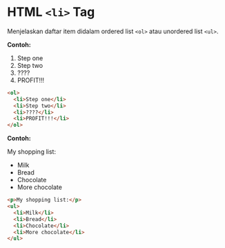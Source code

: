 # HTML `<li>` Tag

Menjelaskan daftar item didalam ordered list `<ol>` atau unordered list `<ul>`.

<div class="example">
	<p class="example__label"><strong>Contoh:</strong></p>
	<div class="example__preview">
<ol>
  <li>Step one</li>
  <li>Step two</li>
  <li>????</li>
  <li>PROFIT!!!</li>
</ol>
	</div>
</div>

```html
<ol>
  <li>Step one</li>
  <li>Step two</li>
  <li>????</li>
  <li>PROFIT!!!</li>
</ol>
```

<div class="example">
	<p class="example__label"><strong>Contoh:</strong></p>
	<div class="example__preview">
<p>My shopping list:</p>
<ul>
  <li>Milk</li>
  <li>Bread</li>
  <li>Chocolate</li>
  <li>More chocolate</li>
</ul>
	</div>
</div>

```html
<p>My shopping list:</p>
<ul>
  <li>Milk</li>
  <li>Bread</li>
  <li>Chocolate</li>
  <li>More chocolate</li>
</ul>
```